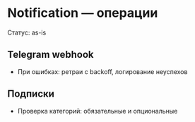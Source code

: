 # Notification — операции

Статус: as-is

## Telegram webhook
- При ошибках: ретраи с backoff, логирование неуспехов

## Подписки
- Проверка категорий: обязательные и опциональные
